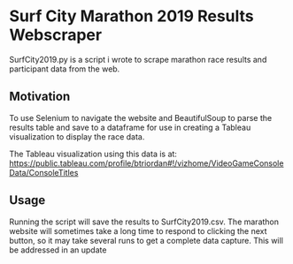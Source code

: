 # Surf City Marathon 2019 Results Webscraper

SurfCity2019.py is a script i wrote to scrape marathon race results and participant data from the web.

## Motivation
To use Selenium to navigate the website and BeautifulSoup to parse the results table and 
save to a dataframe for use in creating a Tableau visualization to display the race data.

The Tableau visualization using this data is at:
 https://public.tableau.com/profile/btriordan#!/vizhome/VideoGameConsoleData/ConsoleTitles


## Usage
Running the script will save the results to SurfCity2019.csv.  The marathon website will sometimes 
take a long time to respond to clicking the next button, so it may take several runs to get 
a complete data capture. This will be addressed in an update


